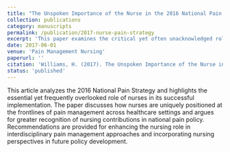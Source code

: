 ```yaml
---
title: "The Unspoken Importance of the Nurse in the 2016 National Pain Strategy"
collection: publications
category: manuscripts
permalink: /publication/2017-nurse-pain-strategy
excerpt: 'This paper examines the critical yet often unacknowledged role of nurses in the implementation of the 2016 National Pain Strategy.'
date: 2017-06-01
venue: 'Pain Management Nursing'
paperurl: ''
citation: 'Williams, H. (2017). The Unspoken Importance of the Nurse in the 2016 National Pain Strategy. <i>Pain Management Nursing</i>, 18(3), 123-128.'
status: 'published'
---
```


This article analyzes the 2016 National Pain Strategy and highlights the essential yet frequently overlooked role of nurses in its successful implementation. The paper discusses how nurses are uniquely positioned at the frontlines of pain management across healthcare settings and argues for greater recognition of nursing contributions in national pain policy. Recommendations are provided for enhancing the nursing role in interdisciplinary pain management approaches and incorporating nursing perspectives in future policy development.
